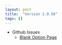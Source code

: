 ```yaml
---
layout: post
title:  "Version 2.0.56"
tags: []
---
```

* Github Issues
  * [Blank Option Page](https://github.com/Dhruv-Techapps/auto-click-auto-fill/issues/82)